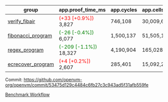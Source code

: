 | group | app.proof_time_ms | app.cycles | app.cells_used | leaf.proof_time_ms | leaf.cycles | leaf.cells_used |
| -- | -- | -- | -- | -- | -- | -- |
| [verify_fibair](https://github.com/openvm-org/openvm/blob/benchmark-results/benchmarks-pr/1191/verify_fibair-53475d129c4484c6fb27c3c943ad5f31afb559fe.md) |<span style='color: red'>(+33 [+0.9%])</span> 3,827 |  746,108 |  30,009,664 |- | - | - |
| [fibonacci_program](https://github.com/openvm-org/openvm/blob/benchmark-results/benchmarks-pr/1191/fibonacci-53475d129c4484c6fb27c3c943ad5f31afb559fe.md) |<span style='color: green'>(-26 [-0.4%])</span> 6,077 |  1,500,137 |  51,505,102 |- | - | - |
| [regex_program](https://github.com/openvm-org/openvm/blob/benchmark-results/benchmarks-pr/1191/regex-53475d129c4484c6fb27c3c943ad5f31afb559fe.md) |<span style='color: green'>(-209 [-1.1%])</span> 18,327 |  4,190,904 |  165,028,173 |- | - | - |
| [ecrecover_program](https://github.com/openvm-org/openvm/blob/benchmark-results/benchmarks-pr/1191/ecrecover-53475d129c4484c6fb27c3c943ad5f31afb559fe.md) |<span style='color: red'>(+4 [+0.2%])</span> 2,607 |  285,401 |  15,092,297 |- | - | - |


Commit: https://github.com/openvm-org/openvm/commit/53475d129c4484c6fb27c3c943ad5f31afb559fe

[Benchmark Workflow](https://github.com/openvm-org/openvm/actions/runs/12702932139)
